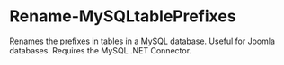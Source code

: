 Rename-MySQLtablePrefixes
=========================

Renames the prefixes in tables in a MySQL database. Useful for Joomla databases. Requires the MySQL .NET Connector.
